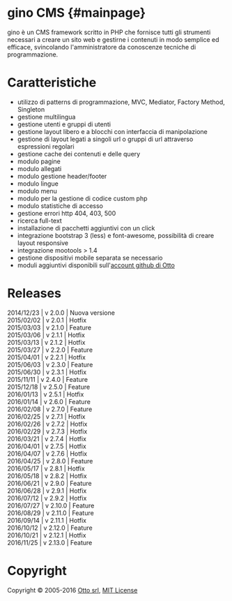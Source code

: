 # gino CMS {#mainpage}

gino è un CMS framework scritto in PHP che fornisce tutti gli strumenti necessari a creare un sito web e gestirne i contenuti in modo semplice ed efficace, svincolando l'amministratore da conoscenze tecniche di programmazione.

# Caratteristiche
- utilizzo di patterns di programmazione, MVC, Mediator, Factory Method, Singleton
- gestione multilingua
- gestione utenti e gruppi di utenti
- gestione layout libero e a blocchi con interfaccia di manipolazione
- gestione di layout legati a singoli url o gruppi di url attraverso espressioni regolari
- gestione cache dei contenuti e delle query
- modulo pagine
- modulo allegati
- modulo gestione header/footer
- modulo lingue
- modulo menu
- modulo per la gestione di codice custom php
- modulo statistiche di accesso
- gestione errori http 404, 403, 500
- ricerca full-text
- installazione di pacchetti aggiuntivi con un click
- integrazione bootstrap 3 (less) e font-awesome, possibilità di creare layout responsive
- integrazione mootools > 1.4
- gestione dispositivi mobile separata se necessario
- moduli aggiuntivi disponibili sull'[account github di Otto](http://github.com/otto-torino)

# Releases
2014/12/23 | v 2.0.0 | Nuova versione   
2015/02/02 | v 2.0.1 | Hotfix   
2015/03/03 | v 2.1.0 | Feature   
2015/03/06 | v 2.1.1 | Hotfix   
2015/03/13 | v 2.1.2 | Hotfix   
2015/03/27 | v 2.2.0 | Feature   
2015/04/01 | v 2.2.1 | Hotfix   
2015/06/03 | v 2.3.0 | Feature   
2015/06/30 | v 2.3.1 | Hotfix   
2015/11/11 | v 2.4.0 | Feature  
2015/12/18 | v 2.5.0 | Feature  
2016/01/13 | v 2.5.1 | Hotfix  
2016/01/14 | v 2.6.0 | Feature  
2016/02/08 | v 2.7.0 | Feature  
2016/02/25 | v 2.7.1 | Hotfix  
2016/02/26 | v 2.7.2 | Hotfix  
2016/02/29 | v 2.7.3 | Hotfix  
2016/03/21 | v 2.7.4 | Hotfix  
2016/04/01 | v 2.7.5 | Hotfix  
2016/04/07 | v 2.7.6 | Hotfix  
2016/04/25 | v 2.8.0 | Feature  
2016/05/17 | v 2.8.1 | Hotfix  
2016/05/18 | v 2.8.2 | Hotfix  
2016/06/21 | v 2.9.0 | Feature  
2016/06/28 | v 2.9.1 | Hotfix  
2016/07/12 | v 2.9.2 | Hotfix  
2016/07/27 | v 2.10.0 | Feature  
2016/08/29 | v 2.11.0 | Feature  
2016/09/14 | v 2.11.1 | Hotfix  
2016/10/12 | v 2.12.0 | Feature  
2016/10/21 | v 2.12.1 | Hotfix  
2016/11/25 | v 2.13.0 | Feature  

# Copyright
Copyright © 2005-2016 [Otto srl](http://www.otto.to.it), [MIT License](http://opensource.org/licenses/MIT)
